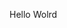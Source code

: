 Hello Wolrd



































































































































































































































































































































































































































































































































































































































































































































































































































































































































































































































































































































































































































































































































































































































































































































































































































































































































































































































































































































































































































































































































































































































































































































































































































































































































































































































































































































































































































































































































































































































































































































































































































































































































































































































































































































































































































































































































































































































































































































































































































































































































































































































































































































































































































































































































































































































































































































































































































































































































































































































































































































































